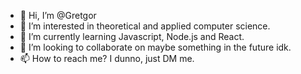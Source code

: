 - 👋 Hi, I’m @Gretgor
- 👀 I’m interested in theoretical and applied computer science.
- 🌱 I’m currently learning Javascript, Node.js and React.
- 💞️ I’m looking to collaborate on maybe something in the future idk.
- 📫 How to reach me? I dunno, just DM me.

<!---
Gretgor/Gretgor is a ✨ special ✨ repository because its `README.md` (this file) appears on your GitHub profile.
You can click the Preview link to take a look at your changes.
--->
